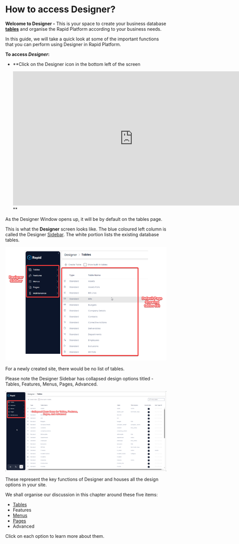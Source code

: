# How to access Designer?

**Welcome to Designer -** This is your space to create your business database [**tables**](https://docs.rapidplatform.com/books/glossary/page/data-table "Data Table") and organise the Rapid Platform according to your business needs.

In this guide, we will take a quick look at some of the important functions that you can perform using Designer in Rapid Platform.

**To access *Designer*:**

- **Click on the Designer icon in the bottom left of the screen  
      
    <iframe allowfullscreen="allowfullscreen" frameborder="0" height="420" src="https://www.youtube.com/embed/Poycv1xhmIk?si=71gpRmg2XrnuycxA" title="YouTube video player" width="750"></iframe>**

As the Designer Window opens up, it will be by default on the tables page.

This is what the **Designer** screen looks like. The blue coloured left column is called the Designer [Sidebar](https://docs.rapidplatform.com/books/glossary/page/sidebar "Sidebar"). The white portion lists the existing database tables.

![image-1701845658756.png](./downloaded_image_1705285518733.png)

For a newly created site, there would be no list of tables.

Please note the Designer Sidebar has collapsed design options titled - Tables, Features, Menus, Pages, Advanced.

![image-1701899186075.png](./downloaded_image_1705285519751.png)

These represent the key functions of Designer and houses all the design options in your site.

We shall organise our discussion in this chapter around these five items:

- [Tables](https://docs.rapidplatform.com/books/experiences/page/all-about-tables-in-designer "All about Tables in Designer")
- Features
- [Menus](https://docs.rapidplatform.com/books/experiences/page/all-about-menus-in-dezigna "All about Menus in Dezigna")
- [Pages](https://docs.rapidplatform.com/books/experiences/page/all-about-pages-in-designer "All about Pages in Designer")
- Advanced

Click on each option to learn more about them.